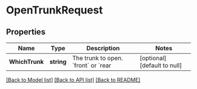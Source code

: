 # OpenTrunkRequest

## Properties
Name | Type | Description | Notes
------------ | ------------- | ------------- | -------------
**WhichTrunk** | **string** | The trunk to open. &#x60;front&#x60; or &#x60;rear | [optional] [default to null]

[[Back to Model list]](../README.md#documentation-for-models) [[Back to API list]](../README.md#documentation-for-api-endpoints) [[Back to README]](../README.md)


